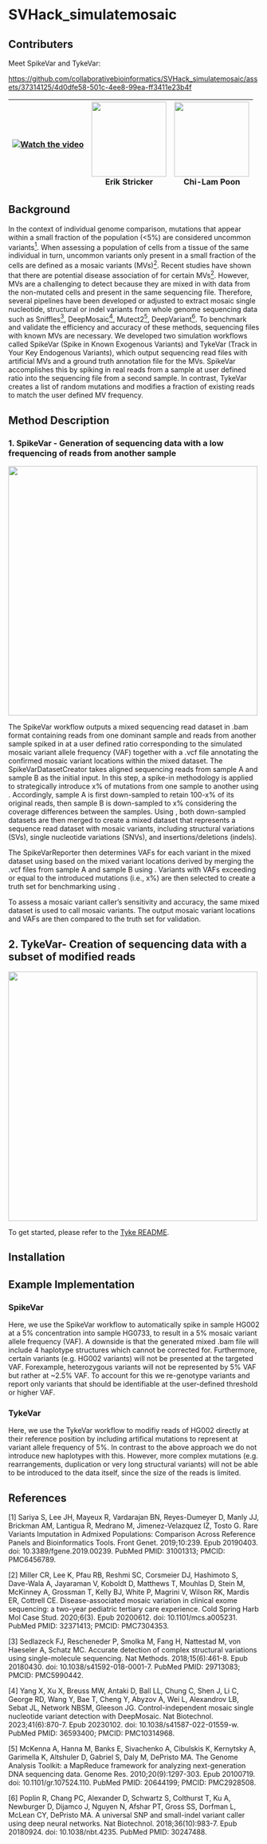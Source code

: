 # SVHack_simulatemosaic

## Contributers

Meet SpikeVar and TykeVar:   

https://github.com/collaborativebioinformatics/SVHack_simulatemosaic/assets/37314125/4d0dfe58-501c-4ee8-99ea-ff3411e23b4f 


|[![Watch the video](https://i.stack.imgur.com/Vp2cE.png)](https://github.com/collaborativebioinformatics/SVHack_simulatemosaic/assets/37314125/4d0dfe58-501c-4ee8-99ea-ff3411e23b4f)|<img src="images/Erik Stricker.jpg" width="150"/><br>Erik Stricker|<img src="images/Chi-Lam Poon.jpg" width="150"/><br>Chi-Lam Poon|
|:-:|:-:|:-:|


## Background

In the context of individual genome comparison, mutations that appear within a small fraction of the population (<5%) are considered uncommon variants[<sup>1</sup>](#1). When assessing a population of cells from a tissue of the same individual in turn, uncommon variants only present in a small fraction of the cells are defined as a mosaic variants (MVs)[<sup>2</sup>](#2). Recent studies have shown that there are potential disease association of for certain MVs[<sup>2</sup>](#2). However, MVs are a challenging to detect because they are mixed in with data from the non-mutated cells and present in the same sequencing file. Therefore, several pipelines have been developed or adjusted to extract mosaic single nucleotide, structural or indel variants from whole genome sequencing data such as Sniffles[<sup>3</sup>](#3), DeepMosaic[<sup>4</sup>](#4), Mutect2[<sup>5</sup>](#5), DeepVariant[<sup>6</sup>](#6). To benchmark and validate the efficiency and accuracy of these methods, sequencing files with known MVs are necessary. We developed two simulation workflows called SpikeVar (Spike in Known Exogenous Variants) and TykeVar (Track in Your Key Endogenous Variants), which output sequencing read files with artificial MVs and a ground truth annotation file for the MVs. SpikeVar accomplishes this by spiking in real reads from a sample at user defined ratio into the sequencing file from a second sample. In contrast, TykeVar creates a list of random mutations and modifies a fraction of existing reads to match the user defined MV frequency.

## Method Description 

### 1. SpikeVar - Generation of sequencing data with a low frequencing of reads from another sample
[<img src="images/SpikeVarflowchart_updated.png" width="500"/>](workflow1.png)

The SpikeVar workflow outputs a mixed sequencing read dataset in .bam format containing reads from one dominant sample and reads from another sample spiked in at a user defined ratio corresponding to the simulated mosaic variant allele frequency (VAF) together with a .vcf file annotating the confirmed mosaic variant locations within the mixed dataset. The SpikeVarDatasetCreator takes aligned sequencing reads from sample A and sample B as the initial input. In this step, a spike-in methodology is applied to strategically introduce x% of mutations from one sample to another using <insert tool>. Accordingly, sample A is first down-sampled to retain 100-x% of its original reads, then sample B is down-sampled to x% considering the coverage differences between the samples. Using <insert tool>, both down-sampled datasets are then merged to create a mixed dataset that represents a sequence read dataset with mosaic variants, including structural variations (SVs), single nucleotide variations (SNVs), and insertions/deletions (indels).  

The SpikeVarReporter then determines VAFs for each variant in the mixed dataset using <insert tool> based on the mixed variant locations derived by merging the .vcf files from sample A and sample B using <insert tool>. Variants with VAFs exceeding or equal to the introduced mutations (i.e., x%) are then selected to create a truth set for benchmarking using <insert tool>.  
 
To assess a mosaic variant caller’s sensitivity and accuracy, the same mixed dataset is used to call mosaic variants. The output mosaic variant locations and VAFs are then compared to the truth set for validation.  

## 2. TykeVar- Creation of sequencing data with a subset of modified reads
[<img src="images/TykeVar_flowchart_updated.png" width="500"/>](Simulate_Mosaic_Simulation_on_reads_flowchart.png)


To get started, please refer to the [Tyke README](scripts/Tyke/README.md).

## Installation

## Example Implementation

### SpikeVar

Here, we use the SpikeVar workflow to automatically spike in sample HG002 at a 5% concentration into sample HG0733, to result in a 5% mosaic variant allele frequency (VAF). A downside is that the generated mixed .bam file will include 4 haplotype structures which cannot be corrected for. Furthermore, certain variants (e.g. HG002 variants) will not be presented at the targeted VAF. Forexample, heterozygous variants will not be represented by 5% VAF but rather at ~2.5% VAF. To account for this we re-genotype variants and report only variants that should be identifiable at the user-defined threshold or higher VAF.   

### TykeVar

Here, we use the TykeVar workflow to modifiy reads of HG002 directly at their reference position by including artifical mutations to represent at variant allele frequency of 5%. In contrast to the above approach we do not introduce new haplotypes with this. However, more complex mutations (e.g. rearrangements, duplication or very long structural variants) will not be able to be introduced to the data itself, since the size of the reads is limited.

## References

<a id="1">[1]</a> Sariya S, Lee JH, Mayeux R, Vardarajan BN, Reyes-Dumeyer D, Manly JJ, Brickman AM, Lantigua R, Medrano M, Jimenez-Velazquez IZ, Tosto G. Rare Variants Imputation in Admixed Populations: Comparison Across Reference Panels and Bioinformatics Tools. Front Genet. 2019;10:239. Epub 20190403. doi: 10.3389/fgene.2019.00239. PubMed PMID: 31001313; PMCID: PMC6456789.  

<a id="2">[2]</a> Miller CR, Lee K, Pfau RB, Reshmi SC, Corsmeier DJ, Hashimoto S, Dave-Wala A, Jayaraman V, Koboldt D, Matthews T, Mouhlas D, Stein M, McKinney A, Grossman T, Kelly BJ, White P, Magrini V, Wilson RK, Mardis ER, Cottrell CE. Disease-associated mosaic variation in clinical exome sequencing: a two-year pediatric tertiary care experience. Cold Spring Harb Mol Case Stud. 2020;6(3). Epub 20200612. doi: 10.1101/mcs.a005231. PubMed PMID: 32371413; PMCID: PMC7304353.  

<a id="3">[3]</a> Sedlazeck FJ, Rescheneder P, Smolka M, Fang H, Nattestad M, von Haeseler A, Schatz MC. Accurate detection of complex structural variations using single-molecule sequencing. Nat Methods. 2018;15(6):461-8. Epub 20180430. doi: 10.1038/s41592-018-0001-7. PubMed PMID: 29713083; PMCID: PMC5990442.  

<a id="4">[4]</a> Yang X, Xu X, Breuss MW, Antaki D, Ball LL, Chung C, Shen J, Li C, George RD, Wang Y, Bae T, Cheng Y, Abyzov A, Wei L, Alexandrov LB, Sebat JL, Network NBSM, Gleeson JG. Control-independent mosaic single nucleotide variant detection with DeepMosaic. Nat Biotechnol. 2023;41(6):870-7. Epub 20230102. doi: 10.1038/s41587-022-01559-w. PubMed PMID: 36593400; PMCID: PMC10314968.  

<a id="5">[5]</a> McKenna A, Hanna M, Banks E, Sivachenko A, Cibulskis K, Kernytsky A, Garimella K, Altshuler D, Gabriel S, Daly M, DePristo MA. The Genome Analysis Toolkit: a MapReduce framework for analyzing next-generation DNA sequencing data. Genome Res. 2010;20(9):1297-303. Epub 20100719. doi: 10.1101/gr.107524.110. PubMed PMID: 20644199; PMCID: PMC2928508.  

<a id="6">[6]</a> Poplin R, Chang PC, Alexander D, Schwartz S, Colthurst T, Ku A, Newburger D, Dijamco J, Nguyen N, Afshar PT, Gross SS, Dorfman L, McLean CY, DePristo MA. A universal SNP and small-indel variant caller using deep neural networks. Nat Biotechnol. 2018;36(10):983-7. Epub 20180924. doi: 10.1038/nbt.4235. PubMed PMID: 30247488.




